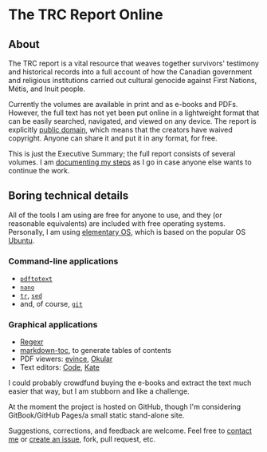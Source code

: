 # The TRC Report Online

## About

The TRC report is a vital resource that weaves together survivors' testimony and historical records into a full account of how the Canadian government and religious institutions carried out cultural genocide against First Nations, Métis, and Inuit people. 

Currently the volumes are available in print and as e-books and PDFs. However, the full text has not yet been put online in a lightweight format that can be easily searched, navigated, and viewed on any device. The report is explicitly [public domain](https://en.wikipedia.org/wiki/Public_domain), which means that the creators have waived copyright. Anyone can share it and put it in any format, for free.

This is just the Executive Summary; the full report consists of several volumes. I am [documenting my steps](/workflow.md) as I go in case anyone else wants to continue the work.

## Boring technical details

All of the tools I am using are free for anyone to use, and they (or reasonable equivalents) are included with free operating systems. Personally, I am using [elementary OS](https://elementary.io/), which is based on the popular OS [Ubuntu](https://www.ubuntu.com/desktop).

### Command-line applications

- [```pdftotext```](https://en.wikipedia.org/wiki/Pdftotext)
- [```nano```](https://nano-editor.org/)
- [```tr```](https://en.wikipedia.org/wiki/Tr_(Unix)), [```sed```](https://en.wikipedia.org/wiki/Sed)
- and, of course, [```git```](http://blog.scottlowe.org/2015/01/14/non-programmer-git-intro/)

### Graphical applications

- [Regexr](http://regexr.com)
- [markdown-toc](https://ecotrust-canada.github.io/markdown-toc/), to generate tables of contents
- PDF viewers: [evince](https://wiki.gnome.org/Apps/Evince), [Okular](https://okular.kde.org/)
- Text editors: [Code](https://github.com/elementary/code), [Kate](https://kate-editor.org)

I could probably crowdfund buying the e-books and extract the text much easier that way, but I am stubborn and like a challenge.

At the moment the project is hosted on GitHub, though I'm considering GitBook/GitHub Pages/a small static stand-alone site. 

Suggestions, corrections, and feedback are welcome. Feel free to [contact me](https://nevillepark.ca/contact) or [create an issue](https://github.com/nevillepark/trc/issues), fork, pull request, etc.

